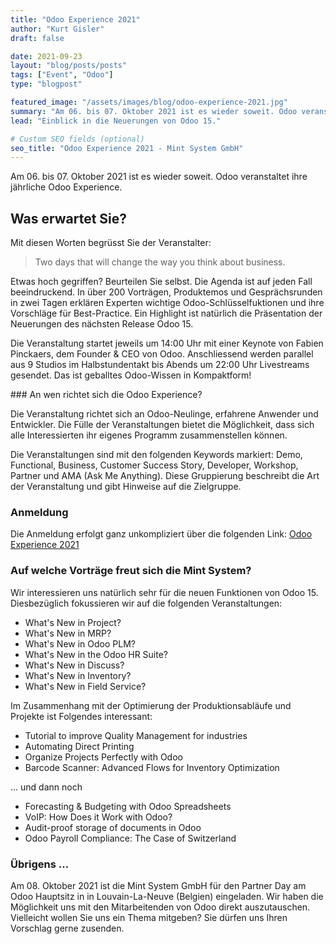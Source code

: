 ```yaml
---
title: "Odoo Experience 2021"
author: "Kurt Gisler"
draft: false

date: 2021-09-23
layout: "blog/posts/posts"
tags: ["Event", "Odoo"]
type: "blogpost"

featured_image: "/assets/images/blog/odoo-experience-2021.jpg"
summary: "Am 06. bis 07. Oktober 2021 ist es wieder soweit. Odoo veranstaltet ihre jährliche   Odoo Experience .  Was erwartet Sie?** Mit diesen Worten begrüsst Sie der Veranstalter:  Two days that will change ..."
lead: "Einblick in die Neuerungen von Odoo 15."

# Custom SEO fields (optional)
seo_title: "Odoo Experience 2021 - Mint System GmbH"
---
```


Am 06. bis 07. Oktober 2021 ist es wieder soweit. Odoo veranstaltet ihre jährliche Odoo Experience.


## Was erwartet Sie?

Mit diesen Worten begrüsst Sie der Veranstalter:

> Two days that will change the way you think about business.

Etwas hoch gegriffen? Beurteilen Sie selbst. Die Agenda ist auf jeden Fall beeindruckend. In über 200 Vorträgen, Produktemos und Gesprächsrunden in zwei Tagen erklären Experten wichtige Odoo-Schlüsselfuktionen und ihre Vorschläge für Best-Practice. Ein Highlight ist natürlich die Präsentation der Neuerungen des nächsten Release Odoo 15.

Die Veranstaltung startet jeweils um 14:00 Uhr mit einer Keynote von Fabien Pinckaers, dem Founder & CEO von Odoo. Anschliessend werden parallel aus 9 Studios im Halbstundentakt bis Abends um 22:00 Uhr Livestreams gesendet. Das ist geballtes Odoo-Wissen in Kompaktform!


### An wen richtet sich die Odoo Experience?

Die Veranstaltung richtet sich an Odoo-Neulinge, erfahrene Anwender und Entwickler. Die Fülle der Veranstaltungen bietet die Möglichkeit, dass sich alle Interessierten ihr eigenes Programm zusammenstellen können.

Die Veranstaltungen sind mit den folgenden Keywords markiert:
Demo, Functional, Business, Customer Success Story, Developer, Workshop, Partner und AMA (Ask Me Anything). Diese Gruppierung beschreibt die Art der Veranstaltung und gibt Hinweise auf die Zielgruppe.



### Anmeldung

Die Anmeldung erfolgt ganz unkompliziert über die folgenden Link: [Odoo Experience 2021](https://www.odoo.com/de_DE/event/odoo-experience-2021-2847/page/oxp21-introduction)


### Auf welche Vorträge freut sich die Mint System?

Wir interessieren uns natürlich sehr für die neuen Funktionen von Odoo 15. Diesbezüglich fokussieren wir auf die folgenden Veranstaltungen:

- What's New in Project?
- What's New in MRP?
- What's New in Odoo PLM?
- What's New in the Odoo HR Suite?
- What's New in Discuss?
- What's New in Inventory?
- What's New in Field Service?

Im Zusammenhang mit der Optimierung der Produktionsabläufe und Projekte ist Folgendes interessant:

- Tutorial to improve Quality Management for industries
- Automating Direct Printing
- Organize Projects Perfectly with Odoo
- Barcode Scanner: Advanced Flows for Inventory Optimization

... und dann noch

- Forecasting & Budgeting with Odoo Spreadsheets
- VoIP: How Does it Work with Odoo?
- Audit-proof storage of documents in Odoo
- Odoo Payroll Compliance: The Case of Switzerland

### Übrigens ...
Am 08. Oktober 2021 ist die Mint System GmbH für den Partner Day am Odoo Hauptsitz in in Louvain-La-Neuve (Belgien) eingeladen. Wir haben die Möglichkeit uns mit den Mitarbeitenden von Odoo direkt auszutauschen. Vielleicht wollen Sie uns ein Thema mitgeben? Sie dürfen uns Ihren Vorschlag gerne zusenden.